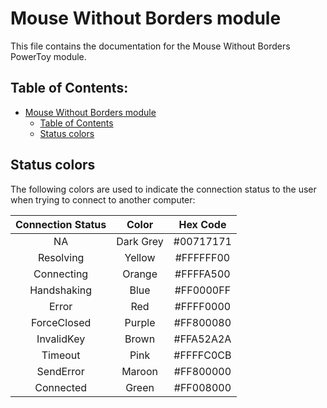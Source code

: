 # Mouse Without Borders module
This file contains the documentation for the Mouse Without Borders PowerToy module.
## Table of Contents:
- [Mouse Without Borders module](#mouse-without-borders-module)
  - [Table of Contents](#table-of-contents)
  - [Status colors](#status-colors)

## Status colors
The following colors are used to indicate the connection status to the user when trying to connect to another computer:

| Connection Status | Color    | Hex Code    |
| :-----: | :---: | :---: |
| NA | Dark Grey   | #00717171  |
| Resolving | Yellow   | #FFFFFF00   |
| Connecting | Orange   | #FFFFA500   |
| Handshaking | Blue   | #FF0000FF   |
| Error | Red  | #FFFF0000   |
| ForceClosed | Purple   | #FF800080   |
| InvalidKey | Brown   | #FFA52A2A   |
| Timeout | Pink   | #FFFFC0CB   |
| SendError | Maroon   | #FF800000   |
| Connected | Green   | #FF008000   |
